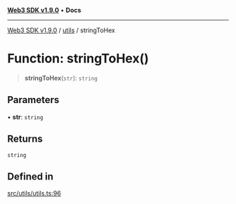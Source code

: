 [**Web3 SDK v1.9.0**](../../../README.md) • **Docs**

***

[Web3 SDK v1.9.0](../../../globals.md) / [utils](../README.md) / stringToHex

# Function: stringToHex()

> **stringToHex**(`str`): `string`

## Parameters

• **str**: `string`

## Returns

`string`

## Defined in

[src/utils/utils.ts:96](https://github.com/Mystic-Nayy/alephium-web3/blob/c1afd789a197ce5fe21f08c2965942090157c33d/packages/web3/src/utils/utils.ts#L96)
